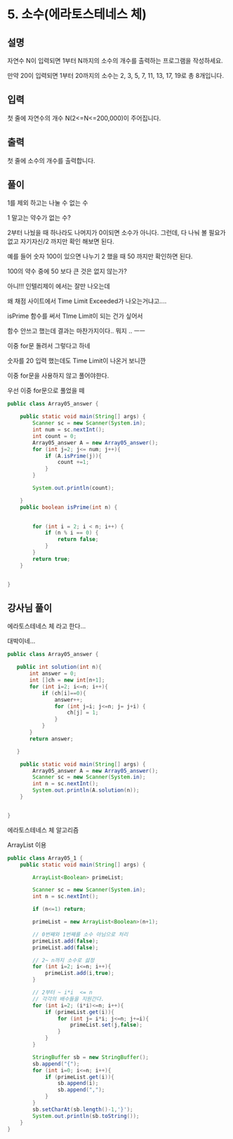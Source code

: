 # 5. 소수(에라토스테네스 체)
   
## 설명

자연수 N이 입력되면 1부터 N까지의 소수의 개수를 출력하는 프로그램을 작성하세요.

만약 20이 입력되면 1부터 20까지의 소수는 2, 3, 5, 7, 11, 13, 17, 19로 총 8개입니다.


## 입력
첫 줄에 자연수의 개수 N(2<=N<=200,000)이 주어집니다.


## 출력
첫 줄에 소수의 개수를 출력합니다.


## 풀이

1를 제외 하고는 나눌 수 없는 수

1 말고는 약수가 없는 수?

2부터 나눴을 때 하나라도 나머지가 0이되면 소수가 아니다.
그런데, 다 나눠 볼 필요가 없고 자기자신/2 까지만 확인 해보면 된다.

예를 들어 숫자 100이 있으면 나누기 2 했을 때 50 까지만 확인하면 된다.

100의 약수 중에 50 보다 큰 것은 없지 않는가?


아니!!! 인텔리제이 에서는 잘만 나오는데

왜 채점 사이트에서 Time Limit Exceeded가 나오는거냐고....


isPrime 함수를 써서 TIme Limit이 되는 건가 싶어서

함수 안쓰고 했는데 결과는 마찬가지이다.. 뭐지 .. ㅡㅡ

이중 for문 돌려서 그렇다고 하네

숫자를 20 입력 했는데도 Time Limit이 나온거 보니깐

이중 for문을 사용하지 않고 풀어야한다.

우선 이중 for문으로 풀었을 떼

```java
public class Array05_answer {

    public static void main(String[] args) {
        Scanner sc = new Scanner(System.in);
        int num = sc.nextInt();
        int count = 0;
        Array05_answer A = new Array05_answer();
        for (int j=2; j<= num; j++){
            if (A.isPrime(j)){
                count +=1;
            }
        }

        System.out.println(count);

    }
    public boolean isPrime(int n) {
       

        for (int i = 2; i < n; i++) {
            if (n % i == 0) {
                return false;
            }
        }
        return true;
    }


}

```



## 강사님 풀이
에라토스테네스 체 라고 한다...

대박이네...

```java
public class Array05_answer {

   public int solution(int n){
       int answer = 0;
       int []ch = new int[n+1];
       for (int i=2; i<=n; i++){
           if (ch[i]==0){
               answer++;
               for (int j=i; j<=n; j= j+i) {
                   ch[j] = 1;
               }
           }
       }
       return answer;

   }

    public static void main(String[] args) {
        Array05_answer A = new Array05_answer();
        Scanner sc = new Scanner(System.in);
        int n = sc.nextInt();
        System.out.println(A.solution(n));
    }


}

```


에라토스테네스 체 알고리즘

ArrayList 이용

```java
public class Array05_1 {
    public static void main(String[] args) {

        ArrayList<Boolean> primeList;

        Scanner sc = new Scanner(System.in);
        int n = sc.nextInt();

        if (n<=1) return;

        primeList = new ArrayList<Boolean>(n+1);

        // 0번째와 1번째를 소수 아님으로 처리
        primeList.add(false);
        primeList.add(false);

        // 2~ n까지 소수로 섫정
        for (int i=2; i<=n; i++){
            primeList.add(i,true);
        }

        // 2부터 ~ i*i  <= n
        // 각각의 배수들을 지원간다.
        for (int i=2; (i*i)<=n; i++){
            if (primeList.get(i)){
                for (int j= i*i; j<=n; j+=i){
                    primeList.set(j,false);
                }
            }
        }

        StringBuffer sb = new StringBuffer();
        sb.append("{");
        for (int i=0; i<=n; i++){
            if (primeList.get(i)){
                sb.append(i);
                sb.append(",");
            }
        }
        sb.setCharAt(sb.length()-1,'}');
        System.out.println(sb.toString());
    }
}

```
